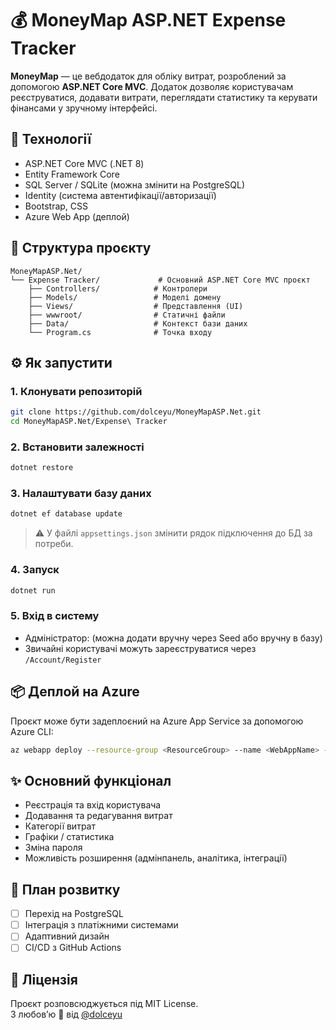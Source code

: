 # 💰 MoneyMap ASP.NET Expense Tracker  
**MoneyMap** — це вебдодаток для обліку витрат, розроблений за допомогою **ASP.NET Core MVC**. Додаток дозволяє користувачам реєструватися, додавати витрати, переглядати статистику та керувати фінансами у зручному інтерфейсі.  
## 🔧 Технології  
- ASP.NET Core MVC (.NET 8)  
- Entity Framework Core  
- SQL Server / SQLite (можна змінити на PostgreSQL)  
- Identity (система автентифікації/авторизації)  
- Bootstrap, CSS  
- Azure Web App (деплой)  
## 📁 Структура проєкту  
```
MoneyMapASP.Net/
└── Expense Tracker/             # Основний ASP.NET Core MVC проєкт
    ├── Controllers/            # Контролери
    ├── Models/                 # Моделі домену
    ├── Views/                  # Представлення (UI)
    ├── wwwroot/                # Статичні файли
    ├── Data/                   # Контекст бази даних
    └── Program.cs              # Точка входу
```  
## ⚙️ Як запустити  
### 1. Клонувати репозиторій  
```bash
git clone https://github.com/dolceyu/MoneyMapASP.Net.git
cd MoneyMapASP.Net/Expense\ Tracker
```  
### 2. Встановити залежності  
```bash
dotnet restore
```  
### 3. Налаштувати базу даних  
```bash
dotnet ef database update
```  
> ⚠️ У файлі `appsettings.json` змінити рядок підключення до БД за потреби.  
### 4. Запуск  
```bash
dotnet run
```  
### 5. Вхід в систему  
- Адміністратор: (можна додати вручну через Seed або вручну в базу)  
- Звичайні користувачі можуть зареєструватися через `/Account/Register`  
## 📦 Деплой на Azure  
Проєкт може бути задеплоєний на Azure App Service за допомогою Azure CLI:  
```bash
az webapp deploy --resource-group <ResourceGroup> --name <WebAppName> --src-path <шлях_до_zip>
```  
## ✨ Основний функціонал  
- Реєстрація та вхід користувача  
- Додавання та редагування витрат  
- Категорії витрат  
- Графіки / статистика  
- Зміна пароля  
- Можливість розширення (адмінпанель, аналітика, інтеграції)  
## 📌 План розвитку  
- [ ] Перехід на PostgreSQL  
- [ ] Інтеграція з платіжними системами  
- [ ] Адаптивний дизайн  
- [ ] CI/CD з GitHub Actions  
## 📄 Ліцензія  
Проєкт розповсюджується під MIT License.  
З любов’ю 💙 від [@dolceyu](https://github.com/dolceyu)
